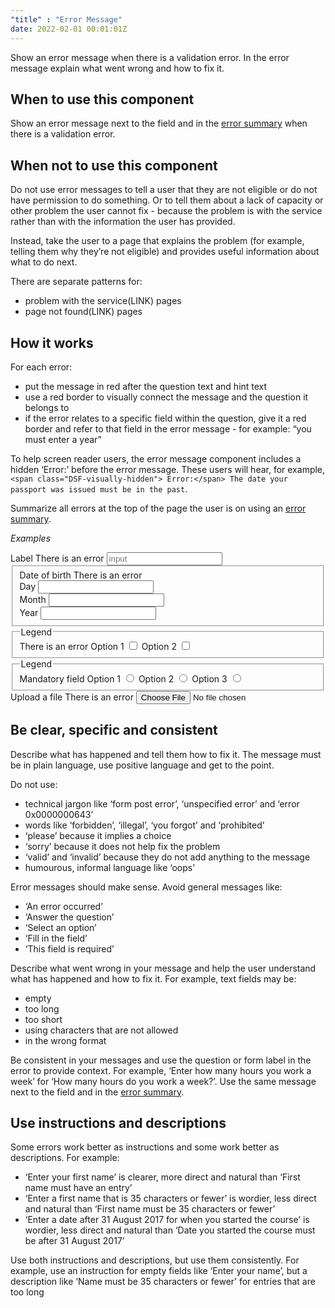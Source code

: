 ```yaml
---
"title" : "Error Message"
date: 2022-02-01 00:01:01Z
---
```

Show an error message when there is a validation error. In the error message explain what went wrong and how to fix it.

## When to use this component
Show an error message next to the field and in the [error summary](../error_summary) when there is a validation error.

## When not to use this component
Do not use error messages to tell a user that they are not eligible or do not have permission to do something. Or to tell them about a lack of capacity or other problem the user cannot fix - because the problem is with the service rather than with the information the user has provided.

Instead, take the user to a page that explains the problem (for example, telling them why they’re not eligible) and provides useful information about what to do next.

There are separate patterns for:
- problem with the service(LINK) pages
- page not found(LINK) pages

## How it works

For each error:
- put the message in red after the question text and hint text
- use a red border to visually connect the message and the question it belongs to
- if the error relates to a specific field within the question, give it a red border and refer to that field in the error message - for example: “you must enter a year”

To help screen reader users, the error message component includes a hidden ‘Error:’ before the error message. These users will hear, for example, `<span class="DSF-visually-hidden"> Error:</span> The date your passport was issued must be in the past`.

Summarize all errors at the top of the page the user is on using an [error summary](../error_summary).

*Examples*
<div class="govcy-container govcy-p-4  govcy-br-1 govcy-br-light govcy-mb-4">
<form action="" class="govcy-form">
    <div class="govcy-form-control govcy-form-control-error">
        <label class="govcy-label" for="input">Label</label>
        <span class="govcy-input-error-msg">There is an error</span>
        <input type="text" class="govcy-text-input govcy-text-input-error" placeholder="input">
    </div>
    <fieldset class="govcy-fieldset">
        <div class="govcy-form-control govcy-form-control-error">
            <label class="govcy-label govcy-mb-1" for="">Date of birth</label>
            <span class="govcy-input-error-msg govcy-mb-3">There is an error</span>
            <div class="govcy-d-flex">
                <div class="govcy-d-block">
                    <label class="govcy-label govcy-mb-1 govcy-fw-normal govcy-mb-2" for="">Day</label>
                    <input type="text" class="govcy-text-input govcy-text-input-error govcy-text-input-char_3 govcy-p-2" placeholder="" maxlength="2">
                </div>
                <div class="govcy-d-block govcy-ml-2">
                    <label class="govcy-label govcy-mb-1 govcy-fw-normal govcy-mb-2" for="">Month</label>
                    <input type="text" class="govcy-text-input govcy-text-input-error govcy-text-input-char_3 govcy-p-2" placeholder="" maxlength="2">
                </div>
                <div class="govcy-d-block govcy-ml-2">
                    <label class="govcy-label govcy-mb-1 govcy-fw-normal govcy-mb-2" for="">Year</label>
                    <input type="text" class="govcy-text-input govcy-text-input-error govcy-text-input-char_6 govcy-p-3" placeholder="" maxlength="4">
                </div>
            </div>
        </div>
    </fieldset>
    <fieldset class="govcy-fieldset">
        <legend class="govcy-legend">Legend</legend>
        <div class="govcy-form-control govcy-form-control-error">
            <span class="govcy-input-error-msg">There is an error</span>
            <label class="govcy-checkbox">Option 1
                <input class="govcy-checkbox-input" type="checkbox">
                <span class="govcy-tickbox" tabindex="1"></span>
            </label>
            <label class="govcy-checkbox">Option 2
                <input class="govcy-checkbox-input" type="checkbox">
                <span class="govcy-tickbox" tabindex="2"></span>
            </label>
        </div>
    </fieldset>
    <fieldset class="govcy-fieldset">
        <legend class="govcy-legend">Legend</legend>
        <div class="govcy-form-control govcy-form-control-error">
            <span class="govcy-input-error-msg">Mandatory field</span>
            <label class="govcy-radio-btn">Option 1
                <input class="govcy-radio-input" type="radio" name="radio">
                <span class="govcy-radio" tabindex="1"></span>
            </label>
            <label class="govcy-radio-btn">Option 2
                <input class="govcy-radio-input" type="radio" name="radio">
                <span class="govcy-radio" tabindex="2"></span>
            </label>
            <label class="govcy-radio-btn">Option 3
                <input class="govcy-radio-input" type="radio" name="radio">
                <span class="govcy-radio" tabindex="3"></span>
            </label>
        </div>
    </fieldset>
    <div class="govcy-form-control govcy-form-control-error govcy-pb-1">
        <label class="govcy-label govcy-mb-1" for="">Upload a file</label>
        <span class="govcy-input-error-msg govcy-mb-3">There is an error</span>
        <input class="govcy-file-upload" type="file" id="" name="">
    </div>
</form>
</div>

## Be clear, specific and consistent  
Describe what has happened and tell them how to fix it. The message must be in plain language, use positive language and get to the point.

Do not use:
- technical jargon like ‘form post error’, ‘unspecified error’ and ‘error 0x0000000643’
- words like ‘forbidden’, ‘illegal’, ‘you forgot’ and ‘prohibited’
- ‘please’ because it implies a choice
- ‘sorry’ because it does not help fix the problem
- ‘valid’ and ‘invalid’ because they do not add anything to the message
- humourous, informal language like ‘oops’

Error messages should make sense. Avoid general messages like:
- ‘An error occurred’
- ‘Answer the question’
- ‘Select an option’
- ‘Fill in the field’
- ‘This field is required’

Describe what went wrong in your message and help the user understand what has happened and how to fix it. For example, text fields may be:
- empty
- too long
- too short
- using characters that are not allowed
- in the wrong format

Be consistent in your messages and use the question or form label in the error to provide context. For example, ‘Enter how many hours you work a week’ for ‘How many hours do you work a week?’. Use the same message next to the field and in the [error summary](../error_summary).

## Use instructions and descriptions

Some errors work better as instructions and some work better as descriptions. For example:

- ‘Enter your first name’ is clearer, more direct and natural than ‘First name must have an entry’
- ‘Enter a first name that is 35 characters or fewer’ is wordier, less direct and natural than ‘First name must be 35 characters or fewer’
- ‘Enter a date after 31 August 2017 for when you started the course’ is wordier, less direct and natural than ‘Date you started the course must be after 31 August 2017’

Use both instructions and descriptions, but use them consistently. For example, use an instruction for empty fields like ‘Enter your name’, but a description like ‘Name must be 35 characters or fewer’ for entries that are too long
